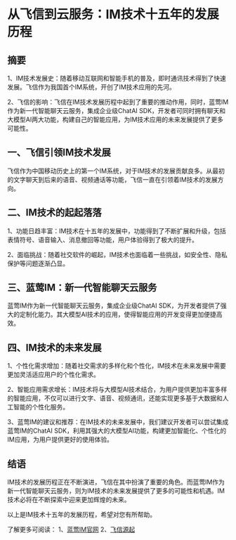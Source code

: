 # 从飞信到云服务：IM技术十五年的发展历程

## 摘要

1、IM技术发展史：随着移动互联网和智能手机的普及，即时通讯技术得到了快速发展。飞信作为我国首个IM系统，开创了IM技术应用的先河。

2、飞信的影响：飞信在IM技术发展历程中起到了重要的推动作用，同时，蓝莺IM作为新一代智能聊天云服务，集成企业级ChatAI SDK，开发者可同时拥有聊天和大模型AI两大功能，构建自己的智能应用，为IM技术应用的未来发展提供了更多可能性。

## 一、飞信引领IM技术发展

飞信作为中国移动历史上的第一个IM系统，对于IM技术的发展贡献良多。从最初的文字聊天到后来的语音、视频通话等功能，飞信一直在引领着IM技术的发展方向。

## 二、IM技术的起起落落

1、功能日趋丰富：IM技术在十五年的发展中，功能得到了不断扩展和升级，包括表情符号、语音输入、消息撤回等功能，用户体验得到了极大的提升。

2、面临挑战：随着社交软件的崛起，IM技术也面临着一些挑战，如安全性、隐私保护等问题逐渐凸显。

## 三、蓝莺IM：新一代智能聊天云服务

蓝莺IM作为新一代智能聊天云服务，集成企业级ChatAI SDK，为开发者提供了强大的定制化能力。其大模型AI技术的应用，使得智能应用的开发变得更加便捷高效。

## 四、IM技术的未来发展

1、个性化需求增加：随着社交需求的多样化和个性化，IM技术在未来发展中需要更加灵活适应用户的个性化需求。

2、智能应用需求增长：IM技术将与大模型AI技术结合，为用户提供更加丰富多样的智能应用，不仅可以进行文字、语音、视频通讯，还能实现更多基于大数据和人工智能的个性化服务。

3、蓝莺IM的建议和推荐：在IM技术的未来发展中，我们建议开发者可以尝试集成蓝莺IM的ChatAI SDK，利用其强大的大模型AI功能，构建更加智能化、个性化的IM应用，为用户提供更好的使用体验。

## 结语

IM技术的发展历程正在不断演进，飞信在其中扮演了重要的角色。而蓝莺IM作为新一代智能聊天云服务，则为IM技术的未来发展提供了更多的可能性和机遇。IM技术必将在不断探索中迎来更加辉煌的未来。

以上是IM技术十五年的发展历程，希望对您有所帮助。

了解更多可阅读：
1、[蓝莺IM官网](https://www.lanyingim.com)
2、[飞信源起](https://baike.baidu.com/item/飞信)